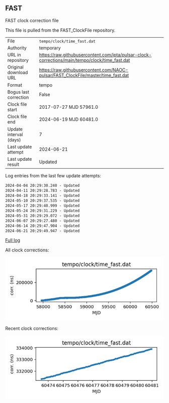 
## FAST

FAST clock correction file

This file is pulled from the FAST_ClockFile repository.

|     |     |
|:--- |:--- |
| File | `tempo/clock/time_fast.dat` |
| Authority | temporary |
| URL in repository | <https://raw.githubusercontent.com/ipta/pulsar-clock-corrections/main/tempo/clock/time_fast.dat> |
| Original download URL | <https://raw.githubusercontent.com/NAOC-pulsar/FAST_ClockFile/master/time_fast.dat> |
| Format | tempo |
| Bogus last correction | False |
| Clock file start | 2017-07-27 MJD 57961.0 |
| Clock file end | 2024-06-19 MJD 60481.0 |
| Update interval (days) | 7 |
| Last update attempt | 2024-06-21 |
| Last update result | Updated |

Log entries from the last few update attempts:
```
2024-04-04 20:29:30.240 - Updated
2024-04-11 20:29:28.783 - Updated
2024-04-18 20:29:33.141 - Updated
2024-05-10 20:29:37.535 - Updated
2024-05-17 20:29:40.999 - Updated
2024-05-24 20:29:31.229 - Updated
2024-05-31 20:29:29.072 - Updated
2024-06-07 20:29:27.480 - Updated
2024-06-14 20:29:47.904 - Updated
2024-06-21 20:29:49.947 - Updated
```
[Full log](https://raw.githubusercontent.com/ipta/pulsar-clock-corrections/main/log/tempo/clock/time_fast.dat.log)


All clock corrections:

![plot of all clock corrections](time_fast.dat.png "All corrections")

Recent clock corrections:

![plot of recent clock corrections](time_fast.dat.short.png "Recent corrections")

